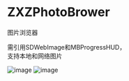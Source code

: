 # ZXZPhotoBrower
图片浏览器

需引用SDWebImage和MBProgressHUD，  
支持本地和网络图片

![image](https://cl.ly/0c1S2e0K1C2S/sc4.png)
![image](https://cl.ly/0U0S3m1K010V/sc5.png)
